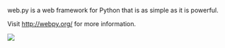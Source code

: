 web.py is a web framework for Python that is as simple as it is powerful.

Visit http://webpy.org/ for more information.

[<img src="https://secure.travis-ci.org/webpy/webpy.png?branch=master" />](https://travis-ci.org/webpy/webpy "build status")
